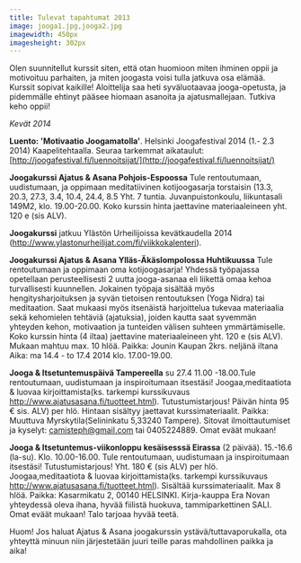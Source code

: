```yaml
---
title: Tulevat tapahtumat 2013
image: jooga1.jpg,jooga2.jpg
imagewidth: 450px
imagesheight: 302px
---
```


Olen suunnitellut kurssit siten, että otan huomioon miten ihminen oppii ja motivoituu parhaiten, ja miten joogasta voisi tulla jatkuva osa elämää. Kurssit sopivat kaikille! Aloittelija saa heti syväluotaavaa jooga-opetusta, ja pidemmälle ehtinyt pääsee hiomaan asanoita ja ajatusmallejaan. Tutkiva keho oppii!


_Kevät 2014_

**Luento: 'Motivaatio Joogamatolla'**. Helsinki Joogafestival 2014 (1.- 2.3 2014) Kaapelitehtaalla. Seuraa tarkemmat aikataulut: [http://joogafestival.fi/luennoitsijat/](http://joogafestival.fi/luennoitsijat/)


**Joogakurssi Ajatus & Asana Pohjois-Espoossa** Tule rentoutumaan, uudistumaan, ja oppimaan meditatiivinen kotijoogasarja torstaisin (13.3, 20.3, 27.3, 3.4, 10.4, 24.4, 8.5 Yht. 7 tuntia. Juvanpuistonkoulu, liikuntasali 149M2, klo. 19.00-20.00. Koko kurssin hinta jaettavine materiaaleineen yht. 120 e (sis ALV). 


**Joogakurssi** jatkuu Ylästön Urheilijoissa kevätkaudella 2014 (http://www.ylastonurheilijat.com/fi/viikkokalenteri).

**Joogakurssi Ajatus & Asana Ylläs-Äkäslompolossa Huhtikuussa** Tule rentoutumaan ja oppimaan oma kotijoogasarja! Yhdessä työpajassa opetellaan perusteellisesti 2 uutta jooga-asanaa eli liikettä omaa kehoa turvallisesti kuunnellen. Jokainen työpaja sisältää myös hengitysharjoituksen ja syvän tietoisen rentoutuksen (Yoga Nidra) tai meditaation. Saat mukaasi myös itsenäistä harjoittelua tukevaa materiaalia sekä kehomielen tehtäviä (ajatuksia), joiden kautta saat syvemmän yhteyden kehon, motivaation ja tunteiden välisen suhteen ymmärtämiselle. Koko kurssin hinta (4 iltaa) jaettavine materiaaleineen yht. 120 e (sis ALV). Mukaan mahtuu max. 10 hlöä. Paikka: Jounin Kaupan 2krs. neljänä iltana Aika: ma 14.4 - to 17.4 2014 klo. 17.00-19.00.

**Jooga & Itsetuntemuspäivä Tampereella** su 27.4 11.00 -18.00.Tule rentoutumaan, uudistumaan ja inspiroitumaan itsestäsi! Joogaa,meditaatiota & luovaa kirjoittamista(ks. tarkempi kurssikuvaus http://www.ajatusasana.fi/tuotteet.html). Tutustumistarjous! Päivän hinta 95  € sis. ALV) per hlö. Hintaan sisältyy jaettavat kurssimateriaalit. Paikka: Muuttuva Myrskytila(Selininkatu 5,33240 Tampere). Sitovat ilmoittautumiset ja kyselyt: camisteph@gmail.com tai 0405224889. Omat eväät mukaan!

**Jooga & Itsetuntemus-viikonloppu kesäisesssä Eirassa** (2 päivää). 15.-16.6 (la-su). Klo. 10.00-16.00. Tule rentoutumaan, uudistumaan ja inspiroitumaan itsestäsi! Tutustumistarjous! Yht. 180 € (sis ALV) per hlö. Joogaa,meditaatiota & luovaa kirjoittamista(ks. tarkempi kurssikuvaus http://www.ajatusasana.fi/tuotteet.html). Sisältää kurssimateriaalit. Max 8 hlöä. Paikka: Kasarmikatu 2, 00140 HELSINKI. Kirja-kauppa Era Novan yhteydessä oleva ihana, hyvää fiilistä huokuva, tammiparkettinen SALI. Omat eväät mukaan! Talo tarjoaa hyvää teetä.



Huom! Jos haluat Ajatus & Asana joogakurssin ystävä/tuttavaporukalla, ota yhteyttä minuun niin järjestetään juuri teille paras mahdollinen paikka ja aika!
